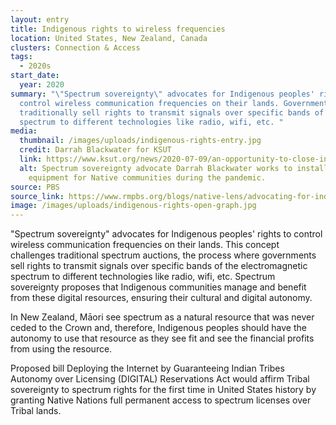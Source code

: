 ```yaml
---
layout: entry
title: Indigenous rights to wireless frequencies
location: United States, New Zealand, Canada
clusters: Connection & Access
tags:
  - 2020s
start_date:
  year: 2020
summary: "\"Spectrum sovereignty\" advocates for Indigenous peoples' rights to
  control wireless communication frequencies on their lands. Governments
  traditionally sell rights to transmit signals over specific bands of the
  spectrum to different technologies like radio, wifi, etc. "
media:
  thumbnail: /images/uploads/indigenous-rights-entry.jpg
  credit: Darrah Blackwater for KSUT
  link: https://www.ksut.org/news/2020-07-09/an-opportunity-to-close-indian-countrys-digital-divide-is-expiring
  alt: Spectrum sovereignty advocate Darrah Blackwater works to install broadband
    equipment for Native communities during the pandemic.
source: PBS
source_link: https://www.rmpbs.org/blogs/native-lens/advocating-for-indigenous-internet-and-spectrum-sovereignty/
image: /images/uploads/indigenous-rights-open-graph.jpg
---
```

"Spectrum sovereignty" advocates for Indigenous peoples' rights to control wireless communication frequencies on their lands. This concept challenges traditional spectrum auctions, the process where governments sell rights to transmit signals over specific bands of the electromagnetic spectrum to different technologies like radio, wifi, etc. Spectrum sovereignty proposes that Indigenous communities manage and benefit from these digital resources, ensuring their cultural and digital autonomy.

In New Zealand, Māori see spectrum as a natural resource that was never ceded to the Crown and, therefore, Indigenous peoples should have the autonomy to use that resource as they see fit and see the financial profits from using the resource. 

Proposed bill Deploying the Internet by Guaranteeing Indian Tribes Autonomy over Licensing (DIGITAL) Reservations Act would affirm Tribal sovereignty to spectrum rights for the first time in United States history by granting Native Nations full permanent access to spectrum licenses over Tribal lands.